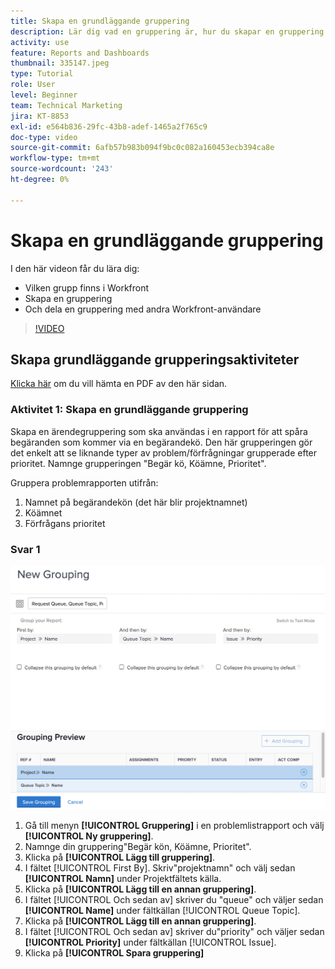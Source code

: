 ```yaml
---
title: Skapa en grundläggande gruppering
description: Lär dig vad en gruppering är, hur du skapar en gruppering och hur du delar en gruppering med andra användare i Workfront.
activity: use
feature: Reports and Dashboards
thumbnail: 335147.jpeg
type: Tutorial
role: User
level: Beginner
team: Technical Marketing
jira: KT-8853
exl-id: e564b836-29fc-43b8-adef-1465a2f765c9
doc-type: video
source-git-commit: 6afb57b983b094f9bc0c082a160453ecb394ca8e
workflow-type: tm+mt
source-wordcount: '243'
ht-degree: 0%

---
```


# Skapa en grundläggande gruppering

I den här videon får du lära dig:

* Vilken grupp finns i Workfront
* Skapa en gruppering
* Och dela en gruppering med andra Workfront-användare

>[!VIDEO](https://video.tv.adobe.com/v/335147/?quality=12&learn=on)

## Skapa grundläggande grupperingsaktiviteter

[Klicka här](/help/assets/create-basic-grouping-activities.pdf) om du vill hämta en PDF av den här sidan.

### Aktivitet 1: Skapa en grundläggande gruppering

Skapa en ärendegruppering som ska användas i en rapport för att spåra begäranden som kommer via en begärandekö. Den här grupperingen gör det enkelt att se liknande typer av problem/förfrågningar grupperade efter prioritet. Namnge grupperingen &quot;Begär kö, Köämne, Prioritet&quot;.

Gruppera problemrapporten utifrån:

1. Namnet på begärandekön (det här blir projektnamnet)
1. Köämnet
1. Förfrågans prioritet

### Svar 1

![En bild av skärmen för att skapa en ny gruppering](assets/grouping-exercise.png)

1. Gå till menyn **[!UICONTROL Gruppering]** i en problemlistrapport och välj **[!UICONTROL Ny gruppering]**.
1. Namnge din gruppering&quot;Begär kön, Köämne, Prioritet&quot;.
1. Klicka på **[!UICONTROL Lägg till gruppering]**.
1. I fältet [!UICONTROL First By]. Skriv&quot;projektnamn&quot; och välj sedan **[!UICONTROL Namn]** under Projektfältets källa.
1. Klicka på **[!UICONTROL Lägg till en annan gruppering]**.
1. I fältet [!UICONTROL Och sedan av] skriver du &quot;queue&quot; och väljer sedan **[!UICONTROL Name]** under fältkällan [!UICONTROL Queue Topic].
1. Klicka på **[!UICONTROL Lägg till en annan gruppering]**.
1. I fältet [!UICONTROL Och sedan av] skriver du&quot;priority&quot; och väljer sedan **[!UICONTROL Priority]** under fältkällan [!UICONTROL Issue].
1. Klicka på **[!UICONTROL Spara gruppering]**
